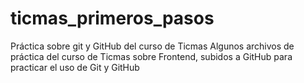 # ticmas_primeros_pasos
Práctica sobre git y GitHub del curso de Ticmas
Algunos archivos de práctica del curso de Ticmas sobre
Frontend, subidos a GitHub para practicar el uso de
Git y GitHub
